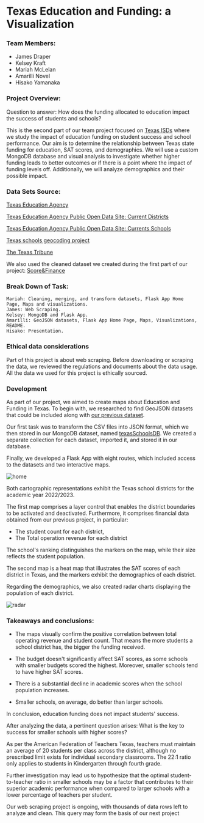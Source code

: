 # Texas Education and Funding: a Visualization 

### Team Members: 
- James Draper
- Kelsey Kraft
- Mariah McLelan
- Amarilli Novel
- Hisako Yamanaka

  
### Project Overview:

Question to answer: How does the funding allocated to education impact the success of students and schools?

This is the second part of our team project focused on [Texas ISDs](https://github.com/mariahmclelan/TexasISDs) where we study the impact of education funding on student success and school performance. 
Our aim is to determine the relationship between Texas state funding for education, SAT scores, and demographics. 
We will use a custom MongoDB database and visual analysis to investigate whether higher funding leads to better outcomes or if there is a point where the impact of funding levels off. 
Additionally, we will analyze demographics and their possible impact.

### Data Sets Source:

[Texas Education Agency](https://tea.texas.gov/)

[Texas Education Agency Public Open Data Site: Current Districts ](https://schoolsdata2-tea-texas.opendata.arcgis.com/)

[Texas Education Agency Public Open Data Site: Currents Schools ](https://schoolsdata2-tea-texas.opendata.arcgis.com/)

[Texas schools geocoding project](https://github.com/utdata/texas-schools)

[The Texas Tribune](https://schools.texastribune.org/states/tx/)

We also used the cleaned dataset we created during the first part of our project: [Score&Finance](https://github.com/mariahmclelan/Project3/blob/main/resources/scores_finances.json) 

### Break Down of Task:

    Mariah: Cleaning, merging, and transform datasets, Flask App Home Page, Maps and visualizations.
    James: Web Scraping.
    Kelsey: MongoDB and Flask App.
    Amarilli: GeoJSON datasets, Flask App Home Page, Maps, Visualizations, README. 
    Hisako: Presentation.

### Ethical data considerations

Part of this project is about web scraping. Before downloading or scraping the data, we reviewed the regulations and documents about the data usage. All the data we used for this project is ethically sourced.

### Development

As part of our project, we aimed to create maps about Education and Funding in Texas. To begin with, we researched to find GeoJSON datasets that could be included along with [our previous dataset](https://github.com/mariahmclelan/Project3/blob/main/resources/scores_finances.json). 

Our first task was to transform the CSV files into JSON format, which we then stored in our MongoDB dataset, named [texasSchoolsDB](https://github.com/mariahmclelan/Project3/blob/main/DB.ipynb). 
We created a separate collection for each dataset, imported it, and stored it in our database. 

Finally, we developed a Flask App with eight routes, which included access to the datasets and two interactive maps. 

![home](https://github.com/mariahmclelan/Project3/blob/main/Images/home.png)

Both cartographic representations exhibit the Texas school districts for the academic year 2022/2023.

The first map comprises a layer control that enables the district boundaries to be activated and deactivated. Furthermore, it comprises financial data obtained from our previous project, in particular:

- The student count for each district,
- The Total operation revenue for each district

The school's ranking distinguishes the markers on the map, while their size reflects the student population.  

The second map is a heat map that illustrates the SAT scores of each district in Texas, and the markers exhibit the demographics of each district. 

Regarding the demographics, we also created radar charts displaying the population of each district.

![radar](https://github.com/mariahmclelan/Project3/blob/main/Images/radar_chart.png)



### Takeaways and conclusions:

- The maps visually confirm the positive correlation between total operating revenue and student count.
  That means the more students a school district has, the bigger the funding received.
  
- The budget doesn't significantly affect SAT scores, as some schools with smaller budgets scored the highest.
  Moreover, smaller schools tend to have higher SAT scores.
  
- There is a substantial decline in academic scores when the school population increases.

- Smaller schools, on average, do better than larger schools.

In conclusion, education funding does not impact students' success. 


After analyzing the data, a pertinent question arises: What is the key to success for smaller schools with higher scores?

As per the American Federation of Teachers Texas, teachers must maintain an average of 20 students per class across the district, although no prescribed limit exists for individual secondary classrooms. The 22:1 ratio only applies to students in Kindergarten through fourth grade.

Further investigation may lead us to hypothesize that the optimal student-to-teacher ratio in smaller schools may be a factor that contributes to their superior academic performance when compared to larger schools with a lower percentage of teachers per student. 

Our web scraping project is ongoing, with thousands of data rows left to analyze and clean. This query may form the basis of our next project


